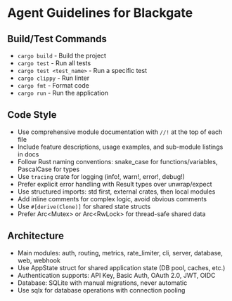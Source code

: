 # Agent Guidelines for Blackgate

## Build/Test Commands
- `cargo build` - Build the project
- `cargo test` - Run all tests
- `cargo test <test_name>` - Run a specific test
- `cargo clippy` - Run linter
- `cargo fmt` - Format code
- `cargo run` - Run the application

## Code Style
- Use comprehensive module documentation with `//!` at the top of each file
- Include feature descriptions, usage examples, and sub-module listings in docs
- Follow Rust naming conventions: snake_case for functions/variables, PascalCase for types
- Use `tracing` crate for logging (info!, warn!, error!, debug!)
- Prefer explicit error handling with Result types over unwrap/expect
- Use structured imports: std first, external crates, then local modules
- Add inline comments for complex logic, avoid obvious comments
- Use `#[derive(Clone)]` for shared state structs
- Prefer Arc<Mutex<T>> or Arc<RwLock<T>> for thread-safe shared data

## Architecture
- Main modules: auth, routing, metrics, rate_limiter, cli, server, database, web, webhook
- Use AppState struct for shared application state (DB pool, caches, etc.)
- Authentication supports: API Key, Basic Auth, OAuth 2.0, JWT, OIDC
- Database: SQLite with manual migrations, never automatic
- Use sqlx for database operations with connection pooling